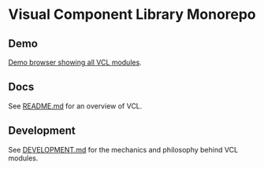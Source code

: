 # Visual Component Library Monorepo

## Demo

[Demo browser showing all VCL modules](https://vcl.github.io/).

## Docs

See [README.md](doc/README.md) for an overview of VCL.

## Development

See [DEVELOPMENT.md](doc/DEVELOPMENT.md) for the mechanics and philosophy behind VCL modules.
